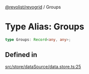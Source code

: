 [@revolist/revogrid](README.md) / Groups

# Type Alias: Groups

```ts
type Groups: Record<any, any>;
```

## Defined in

[src/store/dataSource/data.store.ts:25](https://github.com/revolist/revogrid/blob/ad41fd58f9a9de46c1cfbe02ca82c22180ee685c/src/store/dataSource/data.store.ts#L25)
